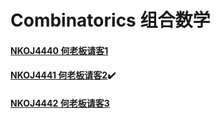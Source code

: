 # Combinatorics 组合数学

#### [NKOJ4440 何老板请客1](http://42.247.7.121/zh/Problem/Details/4440)

#### [NKOJ4441 何老板请客2](http://42.247.7.121/zh/Problem/Details/4441):heavy_check_mark:

#### [NKOJ4442 何老板请客3](http://42.247.7.121/zh/Problem/Details/4442)
